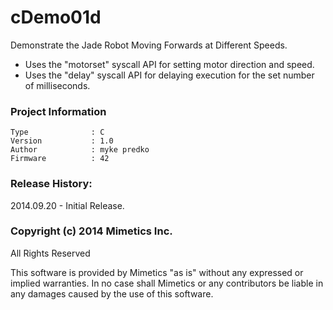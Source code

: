 cDemo01d
========

Demonstrate the Jade Robot Moving Forwards at Different Speeds.  

- Uses the "motorset" syscall API for setting motor direction and speed.  
- Uses the "delay" syscall API for delaying execution for the set number of milliseconds.  

### Project Information
```
Type              : C
Version           : 1.0
Author            : myke predko
Firmware          : 42
```


### Release History:
2014.09.20 - Initial Release.

### Copyright (c) 2014 Mimetics Inc.
All Rights Reserved

This software is provided by Mimetics "as is" without any expressed or implied warranties.  In no case shall Mimetics or any contributors be liable in any damages caused by the use of this software.  

